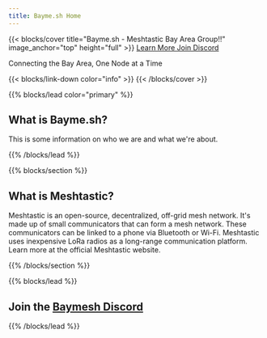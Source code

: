 ```yaml
---
title: Bayme.sh Home
---
```


{{< blocks/cover title="Bayme.sh - Meshtastic Bay Area Group!!" image_anchor="top" height="full" >}}
<a class="btn btn-lg btn-primary me-3 mb-4" href="/docs/">
  Learn More <i class="fas fa-arrow-alt-circle-right ms-2"></i>
</a>
<a class="btn btn-lg btn-secondary me-3 mb-4" href="https://discord.gg/GpsKbhGJx5">
  Join Discord <i class="fab fa-discord ms-2 "></i>
</a>
<p class="lead mt-5">Connecting the Bay Area, One Node at a Time</p>
{{< blocks/link-down color="info" >}}
{{< /blocks/cover >}}


{{% blocks/lead color="primary" %}}
## What is Bayme.sh?

This is some information on who we are and what we're about.

{{% /blocks/lead %}}

{{% blocks/section %}}
## What is Meshtastic?

Meshtastic is an open-source, decentralized, off-grid mesh network. It's made up of small communicators that can form a mesh network. These communicators can be linked to a phone via Bluetooth or Wi-Fi. Meshtastic uses inexpensive LoRa radios as a long-range communication platform.  Learn more at the official Meshtastic website.

{{% /blocks/section %}}

{{% blocks/lead %}}
## Join the [Baymesh Discord](https://discord.gg/GpsKbhGJx5)

{{% /blocks/lead %}}

